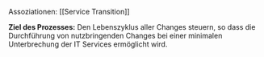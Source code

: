 Assoziationen: [[Service Transition]]

**Ziel des Prozesses:**
Den Lebenszyklus aller Changes steuern, so dass die Durchführung von nutzbringenden Changes bei einer minimalen Unterbrechung der IT Services ermöglicht wird.